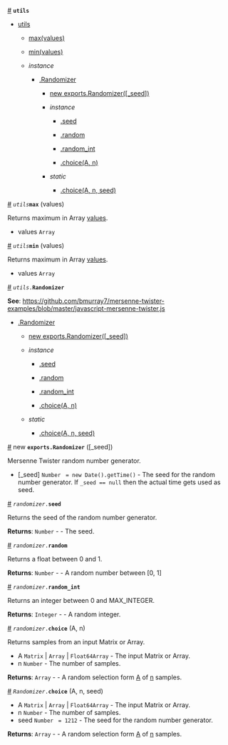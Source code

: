 
<a href="#module_utils" name="module_utils">#</a> <code>**utils**</code>



* [utils](#module_utils)

    * [max(values)](#max)

    * [min(values)](#min)

    * _instance_
        * [.Randomizer](#Randomizer)

            * [new exports.Randomizer([_seed])](#new_Randomizer_new)

            * _instance_
                * [.seed](#Randomizer+seed)

                * [.random](#Randomizer+random)

                * [.random_int](#Randomizer+random_int)

                * [.choice(A, n)](#Randomizer+choice)

            * _static_
                * [.choice(A, n, seed)](#Randomizer.choice)



<a href="#max" name="max">#</a> <code>*utils***max**</code>
(values)

Returns maximum in Array [values](values).


- values <code>Array</code>


<a href="#min" name="min">#</a> <code>*utils***min**</code>
(values)

Returns maximum in Array [values](values).


- values <code>Array</code>


<a href="#Randomizer" name="Randomizer">#</a> <code>*utils*.**Randomizer**</code>


**See**: https://github.com/bmurray7/mersenne-twister-examples/blob/master/javascript-mersenne-twister.js  

* [.Randomizer](#Randomizer)

    * [new exports.Randomizer([_seed])](#new_Randomizer_new)

    * _instance_
        * [.seed](#Randomizer+seed)

        * [.random](#Randomizer+random)

        * [.random_int](#Randomizer+random_int)

        * [.choice(A, n)](#Randomizer+choice)

    * _static_
        * [.choice(A, n, seed)](#Randomizer.choice)



<a href="#new_Randomizer_new" name="new_Randomizer_new">#</a> new <code>**exports.Randomizer**</code>
([_seed])

Mersenne Twister random number generator.


- [_seed] <code>Number</code> <code> = new Date().getTime()</code> - The seed for the random number generator. If <code>_seed == null</code> then the actual time gets used as seed.


<a href="#Randomizer+seed" name="Randomizer+seed">#</a> <code>*randomizer*.**seed**</code>


Returns the seed of the random number generator.

**Returns**: <code>Number</code> - - The seed.  

<a href="#Randomizer+random" name="Randomizer+random">#</a> <code>*randomizer*.**random**</code>


Returns a float between 0 and 1.

**Returns**: <code>Number</code> - - A random number between [0, 1]  

<a href="#Randomizer+random_int" name="Randomizer+random_int">#</a> <code>*randomizer*.**random_int**</code>


Returns an integer between 0 and MAX_INTEGER.

**Returns**: <code>Integer</code> - - A random integer.  

<a href="#Randomizer+choice" name="Randomizer+choice">#</a> <code>*randomizer*.**choice**</code>
(A, n)

Returns samples from an input Matrix or Array.


- A <code>Matrix</code> | <code>Array</code> | <code>Float64Array</code> - The input Matrix or Array.
- n <code>Number</code> - The number of samples.

**Returns**: <code>Array</code> - - A random selection form [A](A) of [n](n) samples.  

<a href="#Randomizer.choice" name="Randomizer.choice">#</a> <code>*Randomizer*.**choice**</code>
(A, n, seed)


- A <code>Matrix</code> | <code>Array</code> | <code>Float64Array</code> - The input Matrix or Array.
- n <code>Number</code> - The number of samples.
- seed <code>Number</code> <code> = 1212</code> - The seed for the random number generator.

**Returns**: <code>Array</code> - - A random selection form [A](A) of [n](n) samples.  
